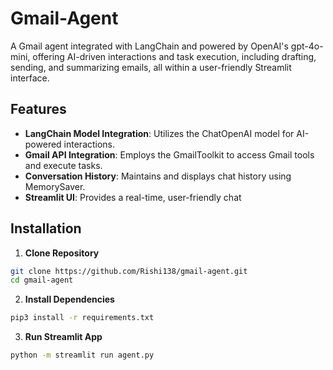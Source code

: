 # Gmail-Agent

A Gmail agent integrated with LangChain and powered by OpenAI's gpt-4o-mini, offering AI-driven interactions and task execution, including drafting, sending, and summarizing emails, all within a user-friendly Streamlit interface.

## Features
- **LangChain Model Integration**: Utilizes the ChatOpenAI model for AI-powered interactions.
- **Gmail API Integration**: Employs the GmailToolkit to access Gmail tools and execute tasks.
- **Conversation History**: Maintains and displays chat history using MemorySaver.
- **Streamlit UI**: Provides a real-time, user-friendly chat
  
## Installation
1. **Clone Repository**
```sh
git clone https://github.com/Rishi138/gmail-agent.git
cd gmail-agent
```

2. **Install Dependencies**
```sh
pip3 install -r requirements.txt
```

3. **Run Streamlit App**
```sh
python -m streamlit run agent.py 
```
